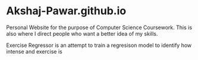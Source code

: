 # Akshaj-Pawar.github.io
Personal Website for the purpose of Computer Science Coursework.
This is also where I direct people who want a better idea of my skills.

Exercise Regressor is an attempt to train a regresison model to identify how intense and exercise is
